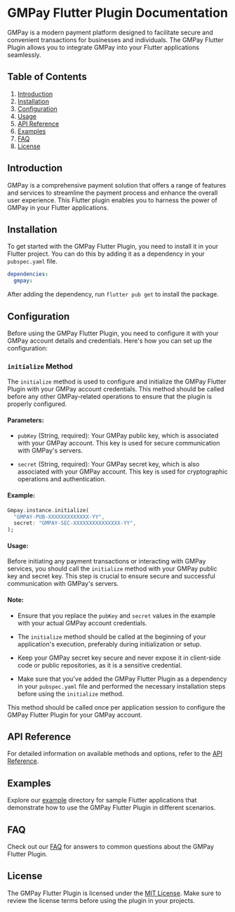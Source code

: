# GMPay Flutter Plugin Documentation

GMPay is a modern payment platform designed to facilitate secure and convenient transactions for businesses and individuals. The GMPay Flutter Plugin allows you to integrate GMPay into your Flutter applications seamlessly.

## Table of Contents

1. [Introduction](#introduction)
2. [Installation](#installation)
3. [Configuration](#configuration)
4. [Usage](#usage)
5. [API Reference](#api-reference)
6. [Examples](#examples)
7. [FAQ](#faq)
8. [License](#license)

## Introduction

GMPay is a comprehensive payment solution that offers a range of features and services to streamline the payment process and enhance the overall user experience. This Flutter plugin enables you to harness the power of GMPay in your Flutter applications.

## Installation

To get started with the GMPay Flutter Plugin, you need to install it in your Flutter project. You can do this by adding it as a dependency in your `pubspec.yaml` file.

```yaml
dependencies:
  gmpay:
```

After adding the dependency, run `flutter pub get` to install the package.

## Configuration

Before using the GMPay Flutter Plugin, you need to configure it with your GMPay account details and credentials. Here's how you can set up the configuration:

### `initialize` Method

The `initialize` method is used to configure and initialize the GMPay Flutter Plugin with your GMPay account credentials. This method should be called before any other GMPay-related operations to ensure that the plugin is properly configured.

#### Parameters:

- `pubKey` (String, required): Your GMPay public key, which is associated with your GMPay account. This key is used for secure communication with GMPay's servers.

- `secret` (String, required): Your GMPay secret key, which is also associated with your GMPay account. This key is used for cryptographic operations and authentication.

#### Example:

```dart
Gmpay.instance.initialize(
  "GMPAY-PUB-XXXXXXXXXXXXX-YY",
  secret: "GMPAY-SEC-XXXXXXXXXXXXXXX-YY",
);
```

#### Usage:

Before initiating any payment transactions or interacting with GMPay services, you should call the `initialize` method with your GMPay public key and secret key. This step is crucial to ensure secure and successful communication with GMPay's servers.

#### Note:

- Ensure that you replace the `pubKey` and `secret` values in the example with your actual GMPay account credentials.

- The `initialize` method should be called at the beginning of your application's execution, preferably during initialization or setup.

- Keep your GMPay secret key secure and never expose it in client-side code or public repositories, as it is a sensitive credential.

- Make sure that you've added the GMPay Flutter Plugin as a dependency in your `pubspec.yaml` file and performed the necessary installation steps before using the `initialize` method.

This method should be called once per application session to configure the GMPay Flutter Plugin for your GMPay account.


## API Reference

For detailed information on available methods and options, refer to the [API Reference](api-reference.md).

## Examples

Explore our [example](examples/) directory for sample Flutter applications that demonstrate how to use the GMPay Flutter Plugin in different scenarios.

## FAQ

Check out our [FAQ](faq.md) for answers to common questions about the GMPay Flutter Plugin.

## License

The GMPay Flutter Plugin is licensed under the [MIT License](LICENSE.md). Make sure to review the license terms before using the plugin in your projects.